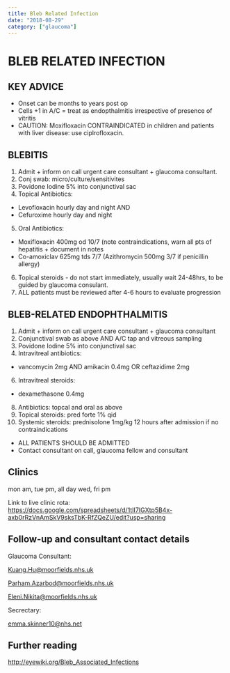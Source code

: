 ```yaml
---
title: Bleb Related Infection
date: "2018-08-29"
category: ["glaucoma"]
---
```

# BLEB RELATED INFECTION

## KEY ADVICE
* Onset can be months to years post op
* Cells +1 in A/C = treat as endopthalmitis irrespective of presence of vitritis
* CAUTION: Moxifloxacin CONTRAINDICATED in children and patients with liver disease: use ciplrofloxacin.

## BLEBITIS
1. Admit + inform on call urgent care consultant + glaucoma consultant. 
2. Conj swab: micro/culture/sensitivites
3. Povidone Iodine 5% into conjunctival sac
4. Topical Antibiotics: 
- Levofloxacin hourly day and night AND
- Cefuroxime hourly day and night
5. Oral Antibiotics:
- Moxifloxacin 400mg od 10/7 (note contraindications, warn all pts of hepatitis + document in notes
- Co-amoxiclav 625mg tds 7/7 (Azithromycin 500mg 3/7 if penicillin allergy)
6. Topical steroids - do not start immediately, usually wait 24-48hrs, to be guided by glaucoma consulant. 
7. ALL patients must be reviewed after 4-6 hours to evaluate progression 

## BLEB-RELATED ENDOPHTHALMITIS
1. Admit + inform on call urgent care consultant + glaucoma consultant
2. Conjunctival swab as above AND A/C tap and vitreous sampling
3. Povidone Iodine 5% into conjunctival sac
4. Intravitreal antibiotics: 
* vancomycin 2mg AND amikacin 0.4mg OR ceftazidime 2mg
6. Intravitreal steroids: 
* dexamethasone 0.4mg
8. Antibiotics: topcal and oral as above
9. Topical steroids: pred forte 1% qid
10. Systemic steroids: prednisolone 1mg/kg 12 hours after admission if no contraindications 

* ALL PATIENTS SHOULD BE ADMITTED
* Contact consultant on call, glaucoma fellow and consultant 

## Clinics
mon am, tue pm, all day wed, fri pm

Link to live clinic rota:
https://docs.google.com/spreadsheets/d/1tII7IGXtp5B4x-axb0rRzVnAmSkV9sksTbK-RfZQeZU/edit?usp=sharing

## Follow-up and consultant contact details


Glaucoma Consultant:

Kuang.Hu@moorfields.nhs.uk

Parham.Azarbod@moorfields.nhs.uk

Eleni.Nikita@moorfields.nhs.uk

Secrectary:

emma.skinner10@nhs.net



## Further reading

http://eyewiki.org/Bleb_Associated_Infections


